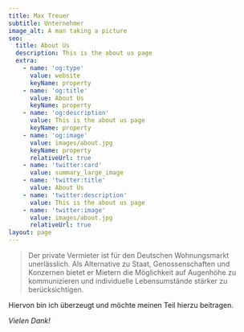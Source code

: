 ```yaml
---
title: Max Treuer
subtitle: Unternehmer
image_alt: A man taking a picture
seo:
  title: About Us
  description: This is the about us page
  extra:
    - name: 'og:type'
      value: website
      keyName: property
    - name: 'og:title'
      value: About Us
      keyName: property
    - name: 'og:description'
      value: This is the about us page
      keyName: property
    - name: 'og:image'
      value: images/about.jpg
      keyName: property
      relativeUrl: true
    - name: 'twitter:card'
      value: summary_large_image
    - name: 'twitter:title'
      value: About Us
    - name: 'twitter:description'
      value: This is the about us page
    - name: 'twitter:image'
      value: images/about.jpg
      relativeUrl: true
layout: page
---
```

> Der private Vermieter ist für den Deutschen Wohnungsmarkt unerlässlich. Als Alternative zu Staat, Genossenschaften und Konzernen bietet er Mietern die Möglichkeit auf Augenhöhe zu kommunizieren und individuelle Lebensumstände stärker zu berücksichtigen.
>



Hiervon bin ich überzeugt und möchte meinen Teil hierzu beitragen.

*Vielen Dank!*
